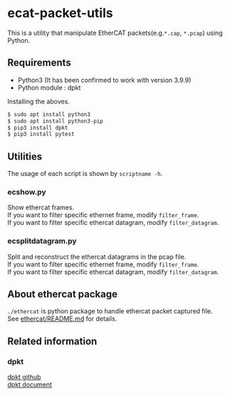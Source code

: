 # ecat-packet-utils

This is a utility that manipulate EtherCAT packets(e.g.`*.cap`, `*.pcap`) using Python.

## Requirements

* Python3 (It has been confirmed to work with version 3.9.9)
* Python module : dpkt

Installing the aboves.
```sh
$ sudo apt install python3
$ sudo apt install python3-pip
$ pip3 install dpkt
$ pip3 install pytest
```

## Utilities

The usage of each script is shown by `scriptname -h`.  

### ecshow.py

Show ethercat frames.  
If you want to filter specific ethernet frame, modify `filter_frame`.  
If you want to filter specific ethercat datagram, modify `filter_datagram`.  

### ecsplitdatagram.py

Split and reconstruct the ethercat datagrams in the pcap file.  
If you want to filter specific ethernet frame, modify `filter_frame`.  
If you want to filter specific ethercat datagram, modify `filter_datagram`.  

## About ethercat package

`./ethercat` is python package to handle ethercat packet captured file.  
See [ethercat/README.md](ethercat/README.md) for details.  


## Related information

### dpkt

[dpkt github](https://github.com/kbandla/dpkt)  
[dpkt document](https://dpkt.readthedocs.io/en/latest/index.html)  



